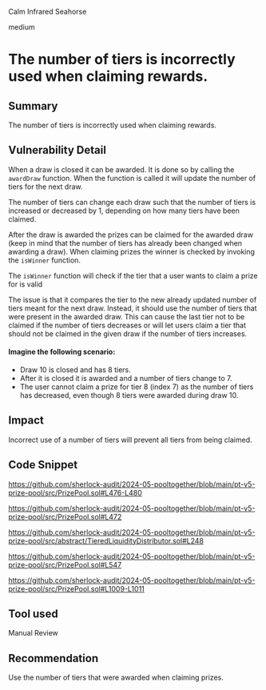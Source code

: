 Calm Infrared Seahorse

medium

# The number of tiers is incorrectly used when claiming rewards.

## Summary
The number of tiers is incorrectly used when claiming rewards.
## Vulnerability Detail
When a draw is closed it can be awarded. It is done so by calling the `awardDraw` function. When the function is called it will update the number of tiers for the next draw.

The number of tiers can change each draw such that the number of tiers is increased or decreased by 1, depending on how many tiers have been claimed. 

After the draw is awarded the prizes can be claimed for the awarded draw (keep in mind that the number of tiers has already been changed when awarding a draw). 
When claiming prizes the winner is checked by invoking the `isWinner` function.

The `isWinner` function will check if the tier that a user wants to claim a prize for is valid

The issue is that it compares the tier to the new already updated number of tiers meant for the next draw. Instead, it should use the number of tiers that were present in the awarded draw. This can cause the last tier not to be claimed if the number of tiers decreases or will let users claim a tier that should not be claimed in the given draw if the number of tiers increases.

#### Imagine the following scenario:
- Draw 10 is closed and has 8 tiers.
- After it is closed it is awarded and a number of tiers change to 7.
- The user cannot claim a prize for tier 8 (index 7) as the number of tiers has decreased, even though 8 tiers were awarded during draw 10.

## Impact
Incorrect use of a number of tiers will prevent all tiers from being claimed.

## Code Snippet
https://github.com/sherlock-audit/2024-05-pooltogether/blob/main/pt-v5-prize-pool/src/PrizePool.sol#L476-L480

https://github.com/sherlock-audit/2024-05-pooltogether/blob/main/pt-v5-prize-pool/src/PrizePool.sol#L472

https://github.com/sherlock-audit/2024-05-pooltogether/blob/main/pt-v5-prize-pool/src/abstract/TieredLiquidityDistributor.sol#L248

https://github.com/sherlock-audit/2024-05-pooltogether/blob/main/pt-v5-prize-pool/src/PrizePool.sol#L547

https://github.com/sherlock-audit/2024-05-pooltogether/blob/main/pt-v5-prize-pool/src/PrizePool.sol#L1009-L1011
## Tool used
Manual Review
## Recommendation
Use the number of tiers that were awarded when claiming prizes.
